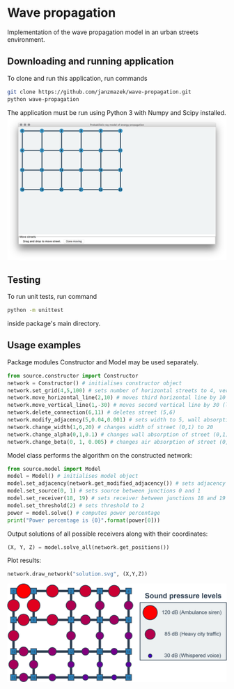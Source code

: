 # Wave propagation
Implementation of the wave propagation model in an urban streets environment.

## Downloading and running application
To clone and run this application, run commands
```bash
git clone https://github.com/janzmazek/wave-propagation.git
python wave-propagation
```
The application must be run using Python 3 with Numpy and Scipy installed.
![](images/application.png?raw=true)

## Testing
To run unit tests, run command
```bash
python -m unittest
```
inside package's main directory.

## Usage examples
Package modules Constructor and Model may be used separately.
```python
from source.constructor import Constructor
network = Constructor() # initialises constructor object
network.set_grid(4,5,100) # sets number of horizontal streets to 4, vertical streets to 5 and street length to 100
network.move_horizontal_line(2,10) # moves third horizontal line by 10 (right)
network.move_vertical_line(1,-30) # moves second vertical line by 30 (left)
network.delete_connection(6,11) # deletes street (5,6)
network.modify_adjacency(5,0.04,0.001) # sets width to 5, wall absorption to 0.04 and air absorption to 0.001 to all streets
network.change_width(1,6,20) # changes width of street (0,1) to 20
network.change_alpha(0,1,0.1) # changes wall absorption of street (0,1) to 0.1
network.change_beta(0, 1, 0.005) # changes air absorption of street (0,1) to 0.005
```
Model class performs the algorithm on the constructed network:
```python
from source.model import Model
model = Model() # initialises model object
model.set_adjacency(network.get_modified_adjacency()) # sets adjacency
model.set_source(0, 1) # sets source between junctions 0 and 1
model.set_receiver(18, 19) # sets receiver between junctions 18 and 19
model.set_threshold(2) # sets threshold to 2
power = model.solve() # computes power percentage
print("Power percentage is {0}".format(power[0]))
```
Output solutions of all possible receivers along with their coordinates:
```python
(X, Y, Z) = model.solve_all(network.get_positions())
```
Plot results:
```python
network.draw_network("solution.svg", (X,Y,Z))
```
![](images/solution.png?raw=true)

